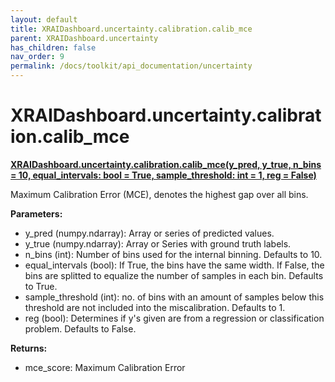 ```yaml
---
layout: default
title: XRAIDashboard.uncertainty.calibration.calib_mce
parent: XRAIDashboard.uncertainty
has_children: false
nav_order: 9
permalink: /docs/toolkit/api_documentation/uncertainty
---
```


# XRAIDashboard.uncertainty.calibration.calib_mce
**[XRAIDashboard.uncertainty.calibration.calib_mce(y_pred, y_true, n_bins = 10, equal_intervals: bool = True, sample_threshold: int = 1, reg = False)](https://github.com/gaberamolete/XRAIDashboard/blob/main/uncertainty/calibration.py)**


Maximum Calibration Error (MCE), denotes the highest gap over all bins.


**Parameters:**
- y_pred (numpy.ndarray): Array or series of predicted values.
- y_true (numpy.ndarray): Array or Series with ground truth labels.
- n_bins (int): Number of bins used for the internal binning. Defaults to 10.
- equal_intervals (bool): If True, the bins have the same width. If False, the bins are splitted to equalize the number of samples in each bin. Defaults to True.
- sample_threshold (int): no. of bins with an amount of samples below this threshold are not included into the miscalibration. Defaults to 1.
- reg (bool): Determines if y's given are from a regression or classification problem. Defaults to False.

**Returns:**
- mce_score: Maximum Calibration Error
